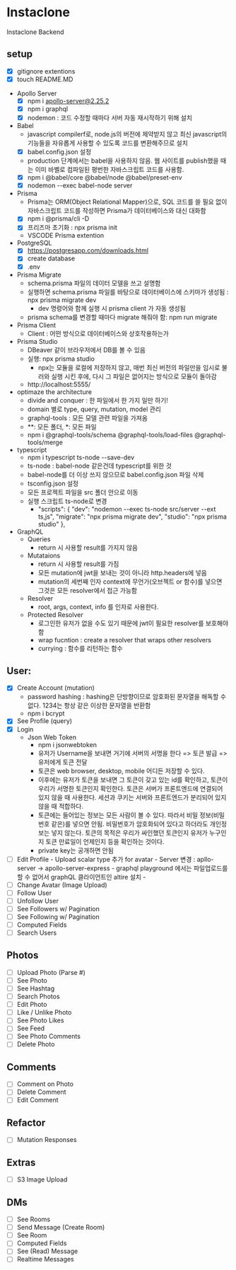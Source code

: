 # Instaclone

Instaclone Backend

## setup
- [x] gitignore extentions
- [x] touch README.MD
- Apollo Server
    - [x] npm i apollo-server@2.25.2
    - [x] npm i graphql
    - [x] nodemon : 코드 수정할 때마다 서버 자동 재시작하기 위해 설치
- Babel 
    - javascript compilerf로, node.js의 버전에 제약받지 않고 최신 javascript의 기능들을 자유롭게 사용할 수 있도록 코드를 변환해주므로 설치
    - [x] babel.config.json 설정
    - production 단계에서는 babel을 사용하지 않음. 웹 사이트를 publish했을 때는 이미 바벨로 컴파일된 평번한 자바스크립트 코드를 사용함.
    - [x] npm i @babel/core @babel/node @babel/preset-env
    - [x] nodemon --exec babel-node server
- Prisma
    - Prisma는 ORM(Object Relational Mapper)으로, SQL 코드를 쓸 필요 없이 자바스크립트 코드를 작성하면 Prisma가 데이터베이스와 대신 대화함
    - [x] npm i @prisma/cli -D
    - [x] 프리즈마 초기화 : npx prisma init 
    - VSCODE Prisma extention
- PostgreSQL
    - [x] https://postgresapp.com/downloads.html
    - [x] create database
    - [x] .env
- Prisma Migrate
    - schema.prisma 파일의 데이터 모델을 쓰고 설명함
    - 실행하면 schema.prisma 파일를 바탕으로 데이터베이스에 스키마가 생성됨 : npx prisma migrate dev
        - dev 명령어와 함께 실행 시 prisma client 가 자동 생성됨
    - prisma schema를 변경할 때마다 migrate 해줘야 함: npm run migrate
- Prisma Client 
    - Client : 어떤 방식으로 데이터베이스와 상호작용하는가
- Prisma Studio
    - DBeaver 같이 브라우저에서 DB를 볼 수 있음
    - 실행: npx prisma studio
        - npx는 모듈을 로컬에 저장하지 않고, 매번 최신 버전의 파일만을 임시로 불러와 실행 시킨 후에, 다시 그 파일은 없어지는 방식으로 모듈이 돌아감
    - http://localhost:5555/
- optimaze the architecture
    - divide and conquer : 한 파일에서 한 가지 일만 하기!
    - domain 별로 type, query, mutation, model 관리
    - graphql-tools : 모든 모델 관련 파일을 가져옴
    - **: 모든 폴더, *: 모든 파일
     - npm i @graphql-tools/schema @graphql-tools/load-files @graphql-tools/merge
- typescript
    - npm i typescript ts-node --save-dev
    - ts-node : babel-node 같은건데 typescript를 위한 것
    - babel-node를 더 이상 쓰지 않으므로  babel.config.json 파일 삭제
    - tsconfig.json 설정
    - 모든 프로젝트 파일을 src 폴더 안으로 이동
    - 실행 스크립트 ts-node로 변경
        - "scripts": {
                "dev": "nodemon --exec ts-node src/server --ext ts,js",
                "migrate": "npx prisma migrate dev",
                "studio": "npx prisma studio"
            },
- GraphQL
    - Queries 
        - return 시 사용할 result를 가지지 않음
    - Mutataions
        - return 시 사용할 result를 가짐
        - 모든 mutation에 jwt을 보내는 것이 아니라 http.headers에 넣음
        - mutation의 세번째 인자 context에 무언가(오브젝트 or 함수)를 넣으면 그것은 모든 resolver에서 접근 가능함
    - Resolver
        - root, args, context, info 를 인자로 사용한다.
    - Protected Resolver
        - 로그인한 유저가 없을 수도 있기 때문에 jwt이 필요한 resolver를 보호해야 함 
        - wrap fucntion : create a resolver that wraps other resolvers
        - currying : 함수를 리턴하는 함수



## User:

- [x] Create Account (mutation)
    - password hashing : hashing은 단방향이므로 암호화된 문자열을 해독할 수 없다. 1234는 항상 같은 이상한 문자열을 반환함
    - npm i bcrypt
- [x] See Profile (query)
- [x] Login
    - Json Web Token
        - npm i jsonwebtoken
        - 유저가 Username을 보내면 거기에 서버의 서명을 한다 => 토큰 발급 => 유저에게 토큰 전달
        - 토큰은 web browser, desktop, mobile 어디든 저장할 수 있다.
        - 이후에는 유저가 토큰을 보내면 그 토큰이 갖고 있는 id를 확인하고, 토큰이 우리가 서명한 토큰인지 확인한다. 토큰은 서버가 프론트엔드에 연결되어 있지 않을 때 사용한다. 세션과 쿠키는 서버와 프론트엔드가 분리되어 있지 않을 때 적합하다.
        - 토큰에는 들어있는 정보는 모든 사람이 볼 수 있다. 따라서 비밀 정보(비밀번호 같은)를 넣으면 안됨. 비밀번호가 암호화되어 있다고 하더라도 개인정보는 넣지 않는다. 토큰의 목적은 우리가 싸인했던 토큰인지 유저가 누구인지 토큰 만료일이 언제인지 등을 확인하는 것이다.
        - private key는 공개하면 안됨
- [ ] Edit Profile
        - Upload scalar type 추가 for avatar
        - Server 변경 : apllo-server -> apollo-server-express
        - graphql playground 에서는 파일업로드를 할 수 없어서 graphQL 클라이언트인 altire 설치
        - 
- [ ] Change Avatar (Image Upload)
- [ ] Follow User
- [ ] Unfollow User
- [ ] See Followers w/ Pagination
- [ ] See Following w/ Pagination
- [ ] Computed Fields
- [ ] Search Users

## Photos

- [ ] Upload Photo (Parse #)
- [ ] See Photo
- [ ] See Hashtag
- [ ] Search Photos
- [ ] Edit Photo
- [ ] Like / Unlike Photo
- [ ] See Photo Likes
- [ ] See Feed
- [ ] See Photo Comments
- [ ] Delete Photo

## Comments

- [ ] Comment on Photo
- [ ] Delete Comment
- [ ] Edit Comment

## Refactor

- [ ] Mutation Responses

## Extras

- [ ] S3 Image Upload

## DMs

- [ ] See Rooms
- [ ] Send Message (Create Room)
- [ ] See Room
- [ ] Computed Fields
- [ ] See (Read) Message
- [ ] Realtime Messages
